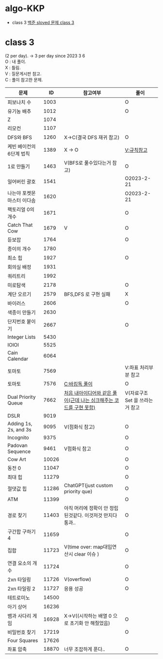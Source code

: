 # algo-KKP

- class 3 [백준 sloved 문제 class 3](https://solved.ac/en/class/3)



# class 3  
(2 per day). -> 3 per day since 2023 3 6    
O : 내 풀이.    
X : 틀림.   
V : 질문게시판 참고.    
C : 풀이 참고한 문제.    

|문제|ID|참고여부|풀이|
|-------|---|---|---|
|피보나치 수|1003||O|
|유기농 배추|1012||O|
|Z|1074|||
|리모컨|1107|||
|DFS와 BFS|1260|X->C(결국 DFS 재귀 참고)|O|
|케빈 베이컨의 6단계 법칙|1389|X -> O|[V:규칙참고](https://velog.io/@jxlhe46/백준-1389번.-케빈-베이컨의-6단계-법칙)|
|1로 만들기|1463|V(BFS로 풀수있다는거 참고)|O|
|일어버린 괄호|1541||O2023-2-21|
|나는야 포켓몬 마스터 이다솜|1620||O2023-2-21|
|팩토리얼 0의 개수|1671||O|
|Catch That Cow|1679|V|O|
|듣보잡|1764||O|
|종이의 개수|1780|||
|최소 힙|1927||O|
|회의실 배정|1931|||
|쿼리트리|1992|||
|미로탐색|2178||O|
|계단 오르기|2579|BFS,DFS 로 구현 실패|X|
|바이러스|2606||O|
|색종이 만들기|2630|||
|단지번호 붙이기|2667||O|
|Integer Lists|5430|||
|IOIOI|5525|||
|Cain Calendar|6064|||
|토마토|7569||V:좌표 처리부분 참고|
|토마토|7576|[C:바킹독 풀이](https://blog.encrypted.gg/941)|O|
|Dual Priority Queue|7662|[처음 내아이디어와 같은 풀이(근데 나는 싱크해주는 코드를 구현 못함)](https://velog.io/@mttw2820/%EB%B0%B1%EC%A4%80-7662.-%EC%9D%B4%EC%A4%91-%EC%9A%B0%EC%84%A0%EC%88%9C%EC%9C%84-%ED%81%90)|V(자료구조 Set 을 쓰라는거 참고|
|DSLR|9019|||
|Adding 1s, 2s, and 3s|9095|V(점화식 참고)|O|
|Incognito|9375||O|
|Padovan Sequence|9461|V점화식 참고|O|
|Cow Art|10026||O|
|동전 0|11047||O|
|최대 힙|11279||O|
|절댓값 힙|11286|ChatGPT(just custom priority que)|O|
|ATM|11399||O|
|경로 찾기|11403|아직 머리에 정확이 안 정립 된것같다. 이것저것 만지다 통과..|O|
|구간합 구하기 4|11659||O|
|집합|11723|V(time over: map대입연산시 clear 이슈 )|O|
|연결 요소의 개수|11724||O|
|2xn 타일링|11726|V(overflow)|O|
|2xn 타일링 2|11727|응용 성공|O|
|테트로미노|14500|||
|아기 상어|16236|||
|뱀과 사다리 게임|16928|X->V((시작하는 배열 0 으로 초기화 안 해줬었음)|O|
|비밀번호 찾기|17219||O|
|Four Squares|17626|||
|좌표 압축|18870|너무 조잡하게 푼다..|O|

